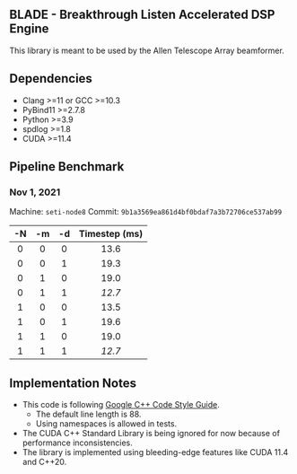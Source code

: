 ## BLADE - Breakthrough Listen Accelerated DSP Engine

This library is meant to be used by the Allen Telescope Array beamformer.

## Dependencies

- Clang >=11 or GCC >=10.3
- PyBind11 >=2.7.8
- Python >=3.9
- spdlog >=1.8
- CUDA >=11.4

## Pipeline Benchmark
### Nov 1, 2021
Machine: `seti-node8`
Commit: `9b1a3569ea861d4bf0bdaf7a3b72706ce537ab99`

| -N | -m | -d |  Timestep (ms)  |
|:--:|:--:|:--:|:---------------:|
|  0 |  0 |  0 |       13.6      |
|  0 |  0 |  1 |       19.3      |
|  0 |  1 |  0 |       19.0      |
|  0 |  1 |  1 |      *12.7*     |
|  1 |  0 |  0 |       13.5      |
|  1 |  0 |  1 |       19.6      |
|  1 |  1 |  0 |       19.0      |
|  1 |  1 |  1 |      *12.7*     |

## Implementation Notes

- This code is following [Google C++ Code Style Guide](https://google.github.io/styleguide/cppguide.html).
    - The default line length is 88.
    - Using namespaces is allowed in tests.
- The CUDA C++ Standard Library is being ignored for now because of performance inconsistencies.
- The library is implemented using bleeding-edge features like CUDA 11.4 and C++20.
